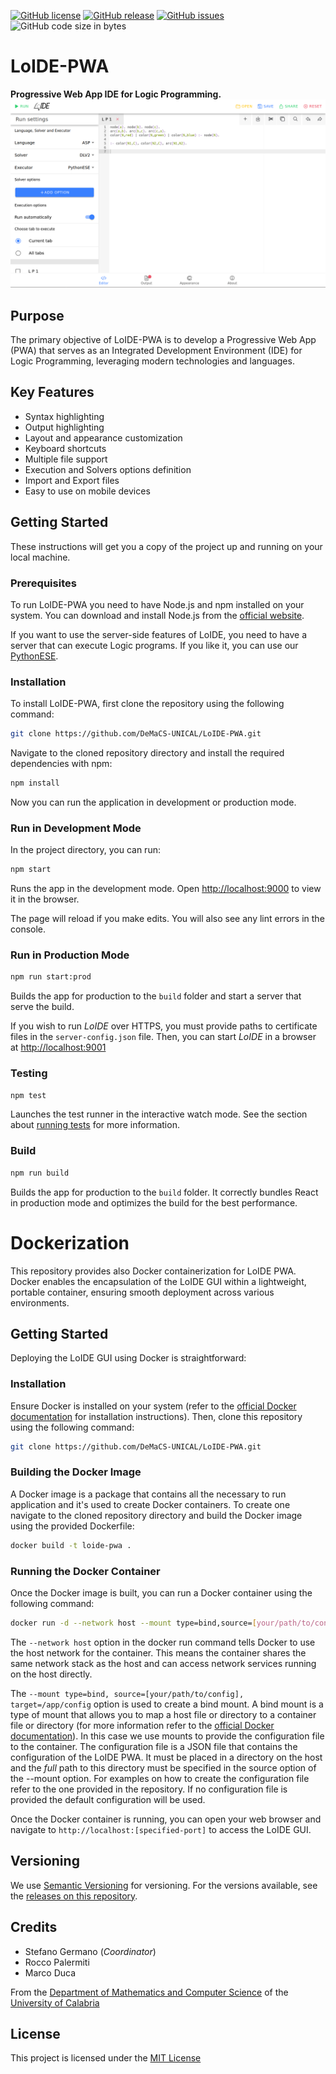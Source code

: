 [![GitHub license](https://img.shields.io/badge/license-MIT-blue.svg)](https://raw.githubusercontent.com/DeMaCS-UNICAL/LoIDE-PWA/master/LICENSE)
[![GitHub release](https://img.shields.io/github/release/DeMaCS-UNICAL/LoIDE-PWA.svg)](https://github.com/DeMaCS-UNICAL/LoIDE-PWA/releases/latest)
[![GitHub issues](https://img.shields.io/github/issues/DeMaCS-UNICAL/LoIDE-PWA.svg)](https://github.com/DeMaCS-UNICAL/LoIDE-PWA/issues)
![GitHub code size in bytes](https://img.shields.io/github/languages/code-size/DeMaCS-UNICAL/LoIDE-PWA)

# LoIDE-PWA

**Progressive Web App IDE for Logic Programming.**
![LoIDE web GUI](docs/screenshots/main-page.png)

## Purpose

The primary objective of LoIDE-PWA is to develop a Progressive Web App (PWA) that serves as an Integrated Development Environment (IDE) for Logic Programming, leveraging modern technologies and languages.

## Key Features

- Syntax highlighting
- Output highlighting
- Layout and appearance customization
- Keyboard shortcuts
- Multiple file support
- Execution and Solvers options definition
- Import and Export files
- Easy to use on mobile devices

## Getting Started

These instructions will get you a copy of the project up and running on your local machine.

### Prerequisites

To run LoIDE-PWA you need to have Node.js and npm installed on your system. You can download and install Node.js from the [official website](https://nodejs.org/).

If you want to use the server-side features of LoIDE, you need to have a server that can execute Logic programs. If you like it, you can use our [PythonESE](https://github.com/DeMaCS-UNICAL/PythonESE).

### Installation

To install LoIDE-PWA, first clone the repository using the following command:

```bash
git clone https://github.com/DeMaCS-UNICAL/LoIDE-PWA.git
```

Navigate to the cloned repository directory and install the required dependencies with npm:

```bash
npm install
```

Now you can run the application in development or production mode.

### Run in Development Mode

In the project directory, you can run:

```bash
npm start
```

Runs the app in the development mode.
Open [http://localhost:9000](http://localhost:9000) to view it in the browser.

The page will reload if you make edits.
You will also see any lint errors in the console.

### Run in Production Mode

```bash
npm run start:prod
```

Builds the app for production to the `build` folder and start a server that serve the build.

If you wish to run _LoIDE_ over HTTPS, you must provide paths to certificate files in the `server-config.json` file.
Then, you can start _LoIDE_ in a browser at [http://localhost:9001](http://localhost:9001)

### Testing

```bash
npm test
```

Launches the test runner in the interactive watch mode.
See the section about [running tests](https://facebook.github.io/create-react-app/docs/running-tests) for more information.

### Build

```bash
npm run build
```

Builds the app for production to the `build` folder.
It correctly bundles React in production mode and optimizes the build for the best performance.

# Dockerization

This repository provides also Docker containerization for LoIDE PWA.
Docker enables the encapsulation of the LoIDE GUI within a lightweight, portable container, ensuring smooth deployment across various environments.

## Getting Started

Deploying the LoIDE GUI using Docker is straightforward:

### Installation

Ensure Docker is installed on your system (refer to the [official Docker documentation](https://docs.docker.com/get-docker/) for installation instructions). Then, clone this repository using the following command:

```bash
git clone https://github.com/DeMaCS-UNICAL/LoIDE-PWA.git
```

### Building the Docker Image

A Docker image is a package that contains all the necessary to run application and it's used to create Docker containers. To create one navigate to the cloned repository directory and build the Docker image using the provided Dockerfile:

```bash
docker build -t loide-pwa .
```

### Running the Docker Container

Once the Docker image is built, you can run a Docker container using the following command:

```bash
docker run -d --network host --mount type=bind,source=[your/path/to/config],target=/app/config loide-pwa
```

The `--network host` option in the docker run command tells Docker to use the host network for the container. This means the container shares the same network stack as the host and can access network services running on the host directly.

The `--mount type=bind, source=[your/path/to/config], target=/app/config` option is used to create a bind mount. A bind mount is a type of mount that allows you to map a host file or directory to a container file or directory (for more information refer to the [official Docker documentation](https://docs.docker.com/storage/bind-mounts/)).
In this case we use mounts to provide the configuration file to the container. The configuration file is a JSON file that contains the configuration of the LoIDE PWA. It must be placed in a directory on the host and the _full_ path to this directory must be specified in the source option of the --mount option.
For examples on how to create the configuration file refer to the one provided in the repository. If no configuration file is provided the default configuration will be used.

Once the Docker container is running, you can open your web browser and navigate to `http://localhost:[specified-port]` to access the LoIDE GUI.

## Versioning

We use [Semantic Versioning](http://semver.org) for versioning. For the versions available, see the [releases on this repository](https://github.com/DeMaCS-UNICAL/LoIDE-PWA/releases).

## Credits

- Stefano Germano (_Coordinator_)
- Rocco Palermiti
- Marco Duca

From the [Department of Mathematics and Computer Science](https://www.mat.unical.it) of the [University of Calabria](http://unical.it)

## License

This project is licensed under the [MIT License](LICENSE)
